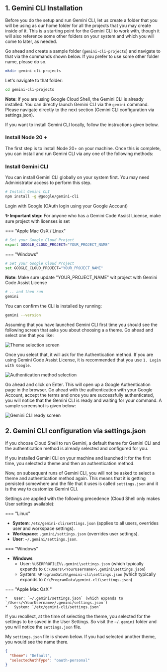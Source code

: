 ## 1. Gemini CLI Installation

Before you do the setup and run Gemini CLI, let us create a folder that you will be using as our home folder for all the projects that you may create inside of it. This is a starting point for the Gemini CLI to work with, though it will also reference some other folders on your system and which you will come to later, as needed.

Go ahead and create a sample folder (`gemini-cli-projects`) and navigate to that via the commands shown below. If you prefer to use some other folder name, please do so.

```bash
mkdir gemini-cli-projects
```

Let's navigate to that folder:

```bash
cd gemini-cli-projects
```

**Note**: If you are using Google Cloud Shell, the Gemini CLI is already installed. You can directly launch Gemini CLI via the `gemini` command. Please navigate directly to the next section (Gemini CLI configuration via settings.json).

If you want to install Gemini CLI locally, follow the instructions given below.

### Install Node 20 +

The first step is to install Node 20+ on your machine. Once this is complete, you can install and run Gemini CLI via any one of the following methods:

### Install Gemini CLI

You can install Gemini CLI globally on your system first. You may need Administrator access to perform this step.

```bash
# Install Gemini CLI
npm install -g @google/gemini-cli
```


Login with Google (OAuth login using your Google Account)

**✨ Important step:** For anyone who has a Gemini Code Assist License, make sure project with licenses is set

=== "Apple Mac OsX / Linux"

```bash
# Set your Google Cloud Project
export GOOGLE_CLOUD_PROJECT="YOUR_PROJECT_NAME"
```

=== "Windows"

```bash
# Set your Google Cloud Project
set GOOGLE_CLOUD_PROJECT="YOUR_PROJECT_NAME"
```

**Note**: Make sure update "YOUR_PROJECT_NAME" wit project with Gemini Code Assist License

```bash
# .. and then run
gemini
```

You can confirm the CLI is installed by running:

```bash
gemini --version
```

Assuming that you have launched Gemini CLI first time you should see the following screen that asks you about choosing a a theme. Go ahead and select one that you like:

![Theme selection screen](https://codelabs.developers.google.com/static/gemini-cli-hands-on/img/9b02bd0bf1c670d_1920.png)

Once you select that, it will ask for the Authentication method. If you are using Gemini Code Assist License, it is recommended that you use 
`1. Login with Google`.

![Authentication method selection](https://codelabs.developers.google.com/gemini-cli-hands-on/img/afce8d90e20adb6.png)

Go ahead and click on Enter. This will open up a Google Authentication page in the browser. Go ahead with the authentication with your Google Account, accept the terms and once you are successfully authenticated, you will notice that the Gemini CLI is ready and waiting for your command. A sample screenshot is given below:

![Gemini CLI ready screen](https://codelabs.developers.google.com/gemini-cli-hands-on/img/ffd8ddfede565612.png)

## 2. Gemini CLI configuration via settings.json

If you choose Cloud Shell to run Gemini, a default theme for Gemini CLI and the authentication method is already selected and configured for you.

If you installed Gemini CLI on your machine and launched it for the first time, you selected a theme and then an authentication method.

Now, on subsequent runs of Gemini CLI, you will not be asked to select a theme and authentication method again. This means that it is getting persisted somewhere and the file that it uses is called `settings.json` and it is the way to customize Gemini CLI.

Settings are applied with the following precedence (Cloud Shell only makes User settings available):


=== "Linux"

*   **System**: `/etc/gemini-cli/settings.json` (applies to all users, overrides user and workspace settings).
*   **Workspace**: `.gemini/settings.json` (overrides user settings).
*   **User**: `~/.gemini/settings.json`.

=== "Windows"

*   **Windows**
    *   User: `%USERPROFILE%\.gemini\settings.json` (which typically expands to `C:\Users\<YourUsername>\.gemini\settings.json`)
    *   System: `%ProgramData%\gemini-cli\settings.json` (which typically expands to `C:\ProgramData\gemini-cli\settings.json`)

=== "Apple Mac OsX "

    *   User: `~/.gemini/settings.json` (which expands to `/Users/<YourUsername>/.gemini/settings.json`)
    *   System: `/etc/gemini-cli/settings.json`

If you recollect, at the time of selecting the theme, you selected for the settings to be saved in the User Settings. So visit the `~/.gemini` folder and you will notice the `settings.json` file.

My `settings.json` file is shown below. If you had selected another theme, you would see the name there.

```json
{
  "theme": "Default",
  "selectedAuthType": "oauth-personal"
}
```
